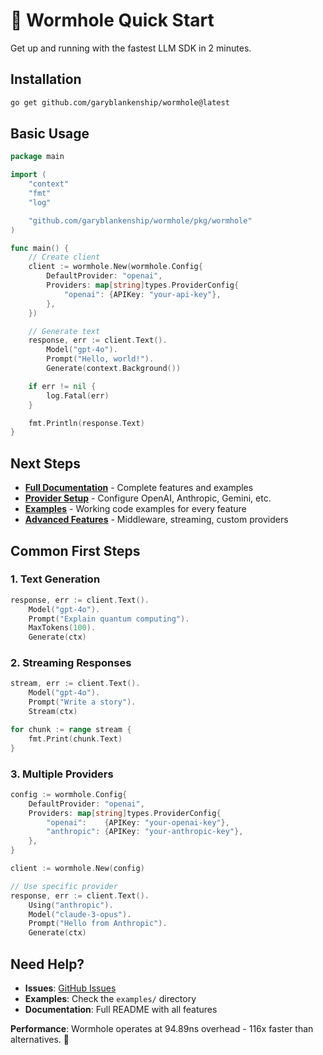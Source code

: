 # 🚀 Wormhole Quick Start

Get up and running with the fastest LLM SDK in 2 minutes.

## Installation

```bash
go get github.com/garyblankenship/wormhole@latest
```

## Basic Usage

```go
package main

import (
    "context"
    "fmt"
    "log"

    "github.com/garyblankenship/wormhole/pkg/wormhole"
)

func main() {
    // Create client
    client := wormhole.New(wormhole.Config{
        DefaultProvider: "openai",
        Providers: map[string]types.ProviderConfig{
            "openai": {APIKey: "your-api-key"},
        },
    })

    // Generate text
    response, err := client.Text().
        Model("gpt-4o").
        Prompt("Hello, world!").
        Generate(context.Background())

    if err != nil {
        log.Fatal(err)
    }

    fmt.Println(response.Text)
}
```

## Next Steps

- **[Full Documentation](../README.md)** - Complete features and examples
- **[Provider Setup](PROVIDERS.md)** - Configure OpenAI, Anthropic, Gemini, etc.
- **[Examples](../examples/)** - Working code examples for every feature
- **[Advanced Features](ADVANCED.md)** - Middleware, streaming, custom providers

## Common First Steps

### 1. Text Generation
```go
response, err := client.Text().
    Model("gpt-4o").
    Prompt("Explain quantum computing").
    MaxTokens(100).
    Generate(ctx)
```

### 2. Streaming Responses
```go
stream, err := client.Text().
    Model("gpt-4o").
    Prompt("Write a story").
    Stream(ctx)

for chunk := range stream {
    fmt.Print(chunk.Text)
}
```

### 3. Multiple Providers
```go
config := wormhole.Config{
    DefaultProvider: "openai",
    Providers: map[string]types.ProviderConfig{
        "openai":    {APIKey: "your-openai-key"},
        "anthropic": {APIKey: "your-anthropic-key"},
    },
}

client := wormhole.New(config)

// Use specific provider
response, err := client.Text().
    Using("anthropic").
    Model("claude-3-opus").
    Prompt("Hello from Anthropic").
    Generate(ctx)
```

## Need Help?

- **Issues**: [GitHub Issues](https://github.com/garyblankenship/wormhole/issues)
- **Examples**: Check the `examples/` directory
- **Documentation**: Full README with all features

**Performance**: Wormhole operates at 94.89ns overhead - 116x faster than alternatives. 🚀